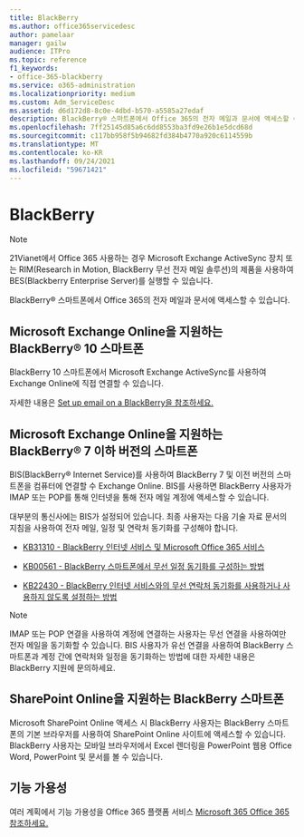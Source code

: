 ```yaml
---
title: BlackBerry
ms.author: office365servicedesc
author: pamelaar
manager: gailw
audience: ITPro
ms.topic: reference
f1_keywords:
- office-365-blackberry
ms.service: o365-administration
ms.localizationpriority: medium
ms.custom: Adm_ServiceDesc
ms.assetid: d6d172d8-8c0e-4dbd-b570-a5585a27edaf
description: BlackBerry® 스마트폰에서 Office 365의 전자 메일과 문서에 액세스할 수 있습니다.
ms.openlocfilehash: 7ff25145d85a6c6dd8553ba3fd9e26b1e5dcd68d
ms.sourcegitcommit: c117bb958f5b94682fd384b4770a920c6114559b
ms.translationtype: MT
ms.contentlocale: ko-KR
ms.lasthandoff: 09/24/2021
ms.locfileid: "59671421"
---
```

# <a name="blackberry"></a>BlackBerry

> [!NOTE]
> 21Vianet에서 Office 365 사용하는 경우 Microsoft Exchange ActiveSync 장치 또는 RIM(Research in Motion, BlackBerry 무선 전자 메일 솔루션)의 제품을 사용하여 BES(Blackberry Enterprise Server)를 실행할 수 있습니다. 
  
BlackBerry® 스마트폰에서 Office 365의 전자 메일과 문서에 액세스할 수 있습니다.
  
## <a name="blackberry-10-smartphones-with-microsoft-exchange-online"></a>Microsoft Exchange Online을 지원하는 BlackBerry® 10 스마트폰

BlackBerry 10 스마트폰에서 Microsoft Exchange ActiveSync를 사용하여 Exchange Online에 직접 연결할 수 있습니다.
  
자세한 내용은 [Set up email on a BlackBerry을 참조하세요.](https://go.microsoft.com/fwlink/?linkid=863394)
  
## <a name="blackberry-7-and-earlier-smartphones-with-microsoft-exchange-online"></a>Microsoft Exchange Online을 지원하는 BlackBerry® 7 이하 버전의 스마트폰

BIS(BlackBerry® Internet Service)를 사용하여 BlackBerry 7 및 이전 버전의 스마트폰을 컴퓨터에 연결할 수 Exchange Online. BIS를 사용하면 BlackBerry 사용자가 IMAP 또는 POP를 통해 인터넷을 통해 전자 메일 계정에 액세스할 수 있습니다.
  
대부분의 통신사에는 BIS가 설정되어 있습니다. 최종 사용자는 다음 기술 자료 문서의 지침을 사용하여 전자 메일, 일정 및 연락처 동기화를 구성해야 합니다.
  
- [KB31310 - BlackBerry 인터넷 서비스 및 Microsoft Office 365 서비스](https://go.microsoft.com/fwlink/?LinkID=826158&amp;clcid=0x409)
    
- [KB00561 - BlackBerry 스마트폰에서 무선 일정 동기화를 구성하는 방법](https://go.microsoft.com/fwlink/?LinkID=826160&amp;clcid=0x409)
    
- [KB22430 - BlackBerry 인터넷 서비스와의 무선 연락처 동기화를 사용하거나 사용하지 않도록 설정하는 방법](https://go.microsoft.com/fwlink/?LinkID=826161&amp;clcid=0x409)
    
> [!NOTE]
> IMAP 또는 POP 연결을 사용하여 계정에 연결하는 사용자는 무선 연결을 사용하여만 전자 메일을 동기화할 수 있습니다. BIS 사용자가 유선 연결을 사용하여 BlackBerry 스마트폰과 계정 간에 연락처와 일정을 동기화하는 방법에 대한 자세한 내용은 BlackBerry 지원에 문의하세요. 
  
## <a name="blackberry-smartphones-with-sharepoint-online"></a>SharePoint Online을 지원하는 BlackBerry 스마트폰

Microsoft SharePoint Online 액세스 시 BlackBerry 사용자는 BlackBerry 스마트폰의 기본 브라우저를 사용하여 SharePoint Online 사이트에 액세스할 수 있습니다. BlackBerry 사용자는 모바일 브라우저에서 Excel 렌더링을 PowerPoint 웹용 Office Word, PowerPoint 및 문서를 볼 수 있습니다.
  
## <a name="feature-availability"></a>기능 가용성

여러 계획에서 기능 가용성을 Office 365 플랫폼 서비스 [Microsoft 365 Office 365 참조하세요.](office-365-platform-service-description.md)
  